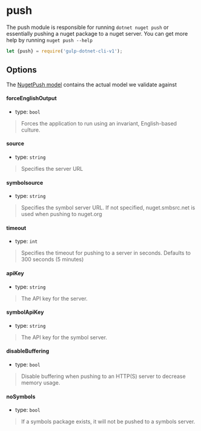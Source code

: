 # push

The push module is responsible for running `dotnet nuget push` or essentially pushing a nuget package to a nuget server. You can get more help by running `nuget push --help` 

```js
let {push} = require('gulp-dotnet-cli-v1');

```


## Options

The [NugetPush model](/lib/models/NugetPushModel.js) contains the actual model we validate against

#### forceEnglishOutput

* type: `bool`

> Forces the application to run using an invariant, English-based culture.

#### source 

* type: `string`

> Specifies the server URL

#### symbolsource 

* type: `string`

> Specifies the symbol server URL. If not specified, nuget.smbsrc.net is used when pushing to nuget.org

#### timeout 

* type: `int`

> Specifies the timeout for pushing to a server in seconds. Defaults to 300 seconds (5 minutes)

#### apiKey 

* type: `string`

> The API key for the server.

#### symbolApiKey 

* type: `string`

> The API key for the symbol server.

#### disableBuffering 

* type: `bool`

> Disable buffering when pushing to an HTTP(S) server to decrease memory usage.

#### noSymbols 

* type: `bool`

> If a symbols package exists, it will not be pushed to a symbols server.